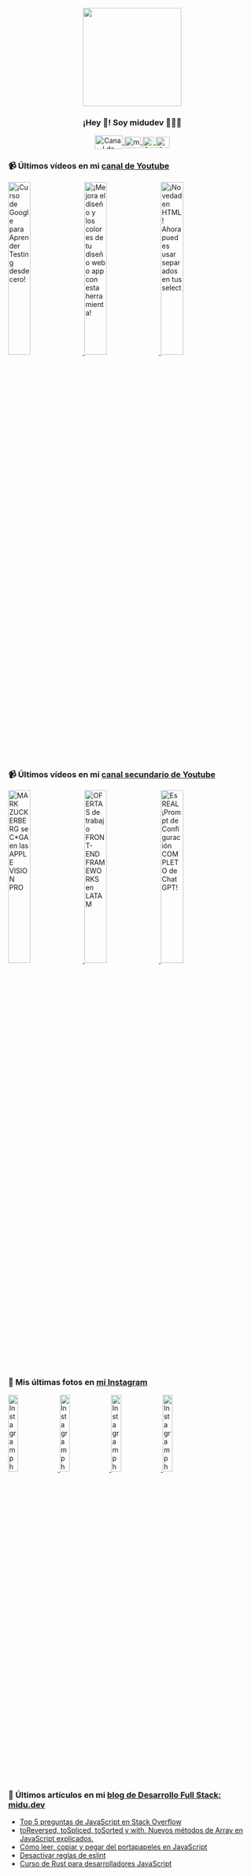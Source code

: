 <p align="center" width="300">
   <img align="center" width="200" src="https://user-images.githubusercontent.com/1561955/106762302-fda9de00-6635-11eb-99be-3ef744e60c0e.png" />
   <h3 align="center">¡Hey 👋! Soy midudev 👨🏻‍💻</h3>
</p>

<p align="center">
   <a href="https://twitch.tv/midudev" target="blank">
    <img align="center" src="https://upload.wikimedia.org/wikipedia/commons/c/ce/Twitch_logo_2019.svg" alt="Canal de Twitch de midudev" height="28px" width="56px" />
  </a>
  <span style="width: 8px;"> </span>
   <a href="https://youtube.com/midudev" target="blank">
    <img align="center" src="https://upload.wikimedia.org/wikipedia/commons/0/09/YouTube_full-color_icon_%282017%29.svg" alt="midudev" height="23px" width="33px" />
  </a>
  <span style="width: 8px;"> </span>
  <a href="https://instagram.com/midu.dev" target="blank">
    <img align="center" src="https://upload.wikimedia.org/wikipedia/commons/e/e7/Instagram_logo_2016.svg" alt="Canal de Instagram de midu.dev" height="23px" width="23px" />
  </a>
  <span style="width: 8px;"> </span>
  <a href="https://twitter.com/midudev" target="blank">
    <img align="center" src="https://upload.wikimedia.org/wikipedia/commons/thumb/6/6f/Logo_of_Twitter.svg/2491px-Logo_of_Twitter.svg.png" alt="Canal de Twitter de midudev" height="23px" width="28px" />
  </a>
</p>

### 📹 Últimos vídeos en mi [canal de Youtube](https://youtube.com/midudev?sub_confirmation=1)

<a href='https://youtu.be/tmRJ9GZhxqM' target='_blank'>
  <img width='30%' src='https://img.youtube.com/vi/tmRJ9GZhxqM/mqdefault.jpg' alt='¡Curso de Google para Aprender Testing desde cero!' />
</a>
<a href='https://youtu.be/e6bDFrxKYUE' target='_blank'>
  <img width='30%' src='https://img.youtube.com/vi/e6bDFrxKYUE/mqdefault.jpg' alt='¡Mejora el diseño y los colores de tu diseño web o app con esta herramienta!' />
</a>
<a href='https://youtu.be/_vwLo7ykQ2c' target='_blank'>
  <img width='30%' src='https://img.youtube.com/vi/_vwLo7ykQ2c/mqdefault.jpg' alt='¡Novedad en HTML! Ahora puedes usar separados en tus select' />
</a>

### 📹 Últimos vídeos en mi [canal secundario de Youtube](https://youtube.com/midulive?sub_confirmation=1)

<a href='https://youtu.be/r4nQJP9G6Os' target='_blank'>
  <img width='30%' src='https://img.youtube.com/vi/r4nQJP9G6Os/mqdefault.jpg' alt='MARK ZUCKERBERG se C*GA en las APPLE VISION PRO' />
</a>
<a href='https://youtu.be/BhEuYUcdM4c' target='_blank'>
  <img width='30%' src='https://img.youtube.com/vi/BhEuYUcdM4c/mqdefault.jpg' alt='OFERTAS de trabajo FRONT-END FRAMEWORKS en LATAM' />
</a>
<a href='https://youtu.be/HLrwoXCEZdo' target='_blank'>
  <img width='30%' src='https://img.youtube.com/vi/HLrwoXCEZdo/mqdefault.jpg' alt='Es REAL ¡Prompt de Configuración COMPLETO de ChatGPT!' />
</a>

### 📸 Mis últimas fotos en [mi Instagram](https://instagram.com/midu.dev)

<a href='https://instagram.com/p/C0CN7G_tqtL' target='_blank'>
  <img width='20%' src='https://instagram.flba2-1.fna.fbcdn.net/v/t51.2885-15/404570989_310584011839619_4181433579164759611_n.jpg?stp=dst-jpg_e15_fr_p1080x1080&_nc_ht=instagram.flba2-1.fna.fbcdn.net&_nc_cat=111&_nc_ohc=1mAyVBab7j0AX9-Rf9w&edm=APU89FABAAAA&ccb=7-5&oh=00_AfCHClWyzIlIl_UgQVvxkQUZMV_s7sWnbeEM5ko8tMb20w&oe=65CED5DB&_nc_sid=bc0c2c' alt='Instagram photo' />
</a>
<a href='https://instagram.com/p/C3VSEZvNqlC' target='_blank'>
  <img width='20%' src='https://instagram.flba2-1.fna.fbcdn.net/v/t51.2885-15/427338203_2033605887021145_1626697539534642786_n.jpg?stp=dst-jpg_e15&_nc_ht=instagram.flba2-1.fna.fbcdn.net&_nc_cat=101&_nc_ohc=hzIrWPP2iUoAX-1R4wy&edm=APU89FABAAAA&ccb=7-5&oh=00_AfCl-3Uy_Qi2Dh_fC6B6OJQtJwfbUihnbaiTuM5konJUnQ&oe=65CF13E0&_nc_sid=bc0c2c' alt='Instagram photo' />
</a>
<a href='https://instagram.com/p/C3TLiTDNmHW' target='_blank'>
  <img width='20%' src='https://instagram.flba2-1.fna.fbcdn.net/v/t51.2885-15/426720721_760633458949928_956968583434505166_n.jpg?stp=dst-jpg_e15&_nc_ht=instagram.flba2-1.fna.fbcdn.net&_nc_cat=108&_nc_ohc=lyw7H4_5VEgAX_KbETj&edm=APU89FABAAAA&ccb=7-5&oh=00_AfDEQ2UAjrf2bA2akY1c7zaIHeh6svVvGt_SpnWa5YDd5A&oe=65CEF319&_nc_sid=bc0c2c' alt='Instagram photo' />
</a>
<a href='https://instagram.com/p/C3QSejhtXk9' target='_blank'>
  <img width='20%' src='https://instagram.flba2-1.fna.fbcdn.net/v/t51.2885-15/427492380_1092934558524727_1832270318537251419_n.jpg?stp=dst-jpg_e15&_nc_ht=instagram.flba2-1.fna.fbcdn.net&_nc_cat=107&_nc_ohc=Nu6jbOlDziQAX9qJBH9&edm=APU89FABAAAA&ccb=7-5&oh=00_AfBknLdupistuHq6QGzgaH39Au7RUrJQYUevKHTpaTeJVQ&oe=65CEF2ED&_nc_sid=bc0c2c' alt='Instagram photo' />
</a>

### 📝 Últimos artículos en mi [blog de Desarrollo Full Stack: midu.dev](https://midu.dev)
- [Top 5 preguntas de JavaScript en Stack Overflow](https://midu.dev/top-5-preguntas-javascript-stack-overflow/)
- [toReversed, toSpliced, toSorted y with. Nuevos métodos de Array en JavaScript explicados.](https://midu.dev/to-reversed-to-spliced-to-sorted-with/)
- [Cómo leer, copiar y pegar del portapapeles en JavaScript](https://midu.dev/leer-copiar-pegar-portapapeles-javascript/)
- [Desactivar reglas de eslint](https://midu.dev/desactivar-reglas-eslint/)
- [Curso de Rust para desarrolladores JavaScript](https://midu.dev/rust-para-desarrolladores-javascript/)